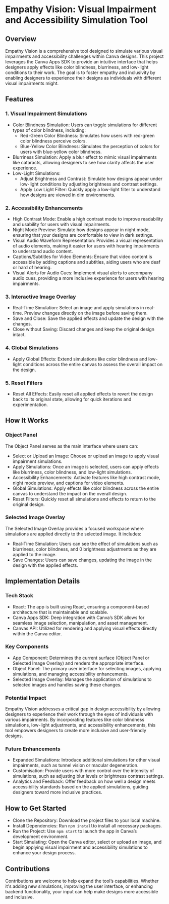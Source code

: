 # Empathy Vision: Visual Impairment and Accessibility Simulation Tool
## Overview
Empathy Vision is a comprehensive tool designed to simulate various visual impairments and accessibility challenges within Canva designs. This project leverages the Canva Apps SDK to provide an intuitive interface that helps designers apply effects like color blindness, blurriness, and low-light conditions to their work. The goal is to foster empathy and inclusivity by enabling designers to experience their designs as individuals with different visual impairments might.

## Features
### 1. Visual Impairment Simulations
- Color Blindness Simulation: Users can toggle simulations for different types of color blindness, including:
  - Red-Green Color Blindness: Simulates how users with red-green color blindness perceive colors.
  - Blue-Yellow Color Blindness: Simulates the perception of colors for users with blue-yellow color blindness.
- Blurriness Simulation: Apply a blur effect to mimic visual impairments like cataracts, allowing designers to see how clarity affects the user experience.
- Low-Light Simulations:
  - Adjust Brightness and Contrast: Simulate how designs appear under low-light conditions by adjusting brightness and contrast settings.
  - Apply Low Light Filter: Quickly apply a low-light filter to understand how designs are viewed in dim environments.

###  2. Accessibility Enhancements
- High Contrast Mode: Enable a high contrast mode to improve readability and usability for users with visual impairments.
- Night Mode Preview: Simulate how designs appear in night mode, ensuring that your designs are comfortable to view in dark settings.
- Visual Audio Waveform Representation: Provides a visual representation of audio elements, making it easier for users with hearing impairments to understand audio content.
- Captions/Subtitles for Video Elements: Ensure that video content is accessible by adding captions and subtitles, aiding users who are deaf or hard of hearing.
- Visual Alerts for Audio Cues: Implement visual alerts to accompany audio cues, providing a more inclusive experience for users with hearing impairments.

### 3. Interactive Image Overlay
- Real-Time Simulation: Select an image and apply simulations in real-time. Preview changes directly on the image before saving them.
- Save and Close: Save the applied effects and update the design with the changes.
- Close without Saving: Discard changes and keep the original design intact.

### 4. Global Simulations
- Apply Global Effects: Extend simulations like color blindness and low-light conditions across the entire canvas to assess the overall impact on the design.

### 5. Reset Filters
- Reset All Effects: Easily reset all applied effects to revert the design back to its original state, allowing for quick iterations and experimentation.

## How It Works
### Object Panel
The Object Panel serves as the main interface where users can:
- Select or Upload an Image: Choose or upload an image to apply visual impairment simulations.
- Apply Simulations: Once an image is selected, users can apply effects like blurriness, color blindness, and low-light simulations.
- Accessibility Enhancements: Activate features like high contrast mode, night mode preview, and captions for video elements.
- Global Simulations: Apply effects like color blindness across the entire canvas to understand the impact on the overall design.
- Reset Filters: Quickly reset all simulations and effects to return to the original design.

### Selected Image Overlay
The Selected Image Overlay provides a focused workspace where simulations are applied directly to the selected image. It includes:
- Real-Time Simulation: Users can see the effect of simulations such as blurriness, color blindness, and 0 brightness adjustments as they are applied to the image.
- Save Changes: Users can save changes, updating the image in the design with the applied effects.

## Implementation Details
### Tech Stack
- React: The app is built using React, ensuring a component-based architecture that is maintainable and scalable.
- Canva Apps SDK: Deep integration with Canva’s SDK allows for seamless image selection, manipulation, and asset management.
- Canvas API: Utilized for rendering and applying visual effects directly within the Canva editor.

### Key Components
- App Component: Determines the current surface (Object Panel or Selected Image Overlay) and renders the appropriate interface.
- Object Panel: The primary user interface for selecting images, applying simulations, and managing accessibility enhancements.
- Selected Image Overlay: Manages the application of simulations to selected images and handles saving these changes.

### Potential Impact
Empathy Vision addresses a critical gap in design accessibility by allowing designers to experience their work through the eyes of individuals with various impairments. By incorporating features like color blindness simulations, low-light adjustments, and accessibility enhancements, this tool empowers designers to create more inclusive and user-friendly designs.

### Future Enhancements
- Expanded Simulations: Introduce additional simulations for other visual impairments, such as tunnel vision or macular degeneration.
- Customisation: Provide users with more control over the intensity of simulations, such as adjusting blur levels or brightness contrast settings.
- Analytics and Feedback: Offer feedback on how well a design meets accessibility standards based on the applied simulations, guiding designers toward more inclusive practices.

## How to Get Started
- Clone the Repository: Download the project files to your local machine.
- Install Dependencies: Run `npm install`to install all necessary packages.
- Run the Project: Use `npm start` to launch the app in Canva’s development environment.
- Start Simulating: Open the Canva editor, select or upload an image, and begin applying visual impairment and accessibility simulations to enhance your design process.

## Contributions
Contributions are welcome to help expand the tool’s capabilities. Whether it's adding new simulations, improving the user interface, or enhancing backend functionality, your input can help make designs more accessible and inclusive.

